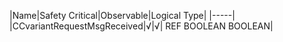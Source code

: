 ﻿

|Name|Safety Critical|Observable|Logical Type|
|-----|
|CCvariantRequestMsgReceived|√|√| REF BOOLEAN BOOLEAN|

